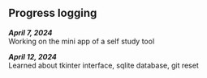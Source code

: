 ## Progress logging

_**April 7, 2024**_  
Working on the mini app of a self study tool

_**April 12, 2024**_  
Learned about tkinter interface, sqlite database, git reset